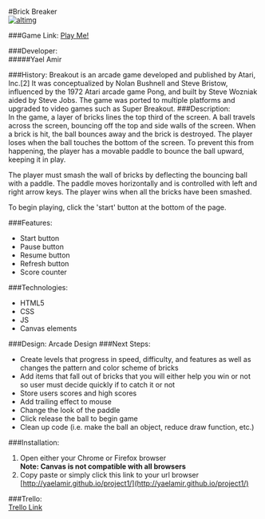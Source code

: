 
#Brick Breaker   
[![altimg](https://i.imgur.com/chdtXY3.png)](http://yaelamir.github.io/project1/)

###Game Link: 
[Play Me!](http://yaelamir.github.io/project1/ "Play Me!")

###Developer:  
#####Yael Amir  


###History:
Breakout is an arcade game developed and published by Atari, Inc.[2] It was conceptualized by Nolan Bushnell and Steve Bristow, influenced by the 1972 Atari arcade game Pong, and built by Steve Wozniak aided by Steve Jobs. The game was ported to multiple platforms and upgraded to video games such as Super Breakout. 
###Description:  
In the game, a layer of bricks lines the top third of the screen. A ball travels across the screen, bouncing off the top and side walls of the screen. When a brick is hit, the ball bounces away and the brick is destroyed. The player loses when the ball touches the bottom of the screen. To prevent this from happening, the player has a movable paddle to bounce the ball upward, keeping it in play. 

The player must smash the wall of bricks by deflecting the bouncing ball with a paddle. The paddle moves horizontally and is controlled with left and right arrow keys. The player wins when all the bricks have been smashed.

To begin playing, click the 'start' button at the bottom of the page.

###Features:
- Start button
- Pause button
- Resume button
- Refresh button
- Score counter

###Technologies:
- HTML5
- CSS
- JS
- Canvas elements

###Design:
Arcade Design
###Next Steps:
- Create levels that progress in speed, difficulty, and features as well as changes the pattern and color scheme of bricks
- Add items that fall out of bricks that you will either help you win or not so user must decide quickly if to catch it or not
- Store users scores and high scores
- Add trailing effect to mouse
- Change the look of the paddle
- Click release the ball to begin game
- Clean up code (i.e. make the ball an object, reduce draw function, etc.)

###Installation:
1. Open either your Chrome or Firefox browser  
**Note: Canvas is not compatible with all browsers**
2. Copy paste or simply click this link to your url browser [http://yaelamir.github.io/project1/](http://yaelamir.github.io/project1/)
  

###Trello:  
[Trello Link](https://trello.com/b/QE8dZbrC/brick-breaker "Trello")





